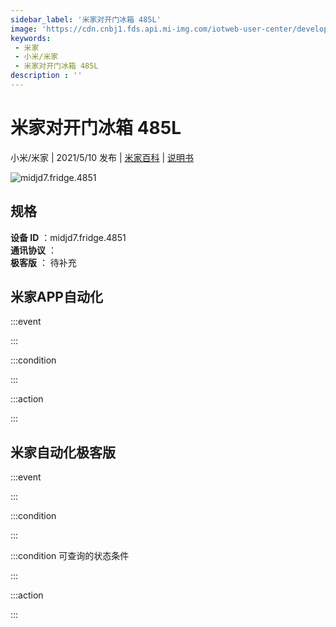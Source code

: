 ```yaml
---
sidebar_label: '米家对开门冰箱 485L'
image: 'https://cdn.cnbj1.fds.api.mi-img.com/iotweb-user-center/developer_1679047904723gzlF400Q.png?GalaxyAccessKeyId=AKVGLQWBOVIRQ3XLEW&Expires=9223372036854775807&Signature=vTlL6l+8eDYgbJ8ZQJeWo+7TcAY='
keywords: 
 - 米家
 - 小米/米家
 - 米家对开门冰箱 485L
description : ''
---
```

# 米家对开门冰箱 485L

小米/米家 | 2021/5/10 发布 | [米家百科](https://home.mi.com/webapp/content/baike/product/index.html?model=midjd7.fridge.4851) | [说明书](https://home.mi.com/views/introduction.html?model=midjd7.fridge.4851&region=cn)

![midjd7.fridge.4851](https://cdn.cnbj1.fds.api.mi-img.com/iotweb-user-center/developer_1679047904723gzlF400Q.png?GalaxyAccessKeyId=AKVGLQWBOVIRQ3XLEW&Expires=9223372036854775807&Signature=vTlL6l+8eDYgbJ8ZQJeWo+7TcAY=)

## 规格  
> 
**设备 ID** ：midjd7.fridge.4851  
**通讯协议** ：  
**极客版**  ： 待补充 


## 米家APP自动化  

:::event  

:::

:::condition  

:::

:::action   

:::

## 米家自动化极客版  

:::event  

:::

:::condition  

:::

:::condition 可查询的状态条件  

:::

:::action  

:::

        
